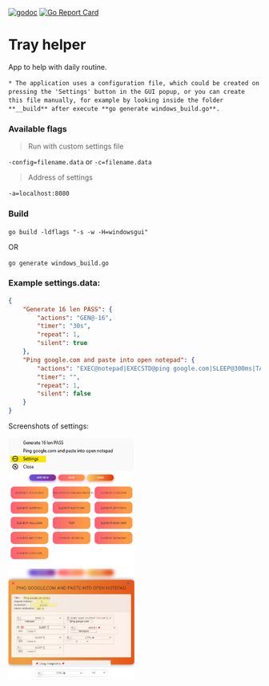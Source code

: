 [![godoc](https://godoc.org/github.com/KusoKaihatsuSha/tray_helper?status.svg)](https://godoc.org/github.com/KusoKaihatsuSha/tray_helper) [![Go Report Card](https://goreportcard.com/badge/github.com/KusoKaihatsuSha/tray_helper)](https://goreportcard.com/report/github.com/KusoKaihatsuSha/tray_helper)

# Tray helper
App to help with daily routine.

`* The application uses a configuration file, which could be created on pressing the 'Settings' button in the GUI popup, or you can create this file manually, for example by looking inside the folder **__build** after execute **go generate windows_build.go**.`

### **Available flags**

> Run with custom settings file

`-config=filename.data` or `-c=filename.data`  

> Address of settings

`-a=localhost:8080`

### **Build**

`go build -ldflags "-s -w -H=windowsgui"`

OR

`go generate windows_build.go`

### Example **settings.data:**

```json
{
    "Generate 16 len PASS": {
        "actions": "GEN@-16",
        "timer": "30s",
        "repeat": 1,
        "silent": true
    },
    "Ping google.com and paste into open notepad": {
        "actions": "EXEC@notepad|EXECSTD@ping google.com|SLEEP@300ms|TARGET@Notepad|SLEEP@300ms|PRESS@CTRL+V|SLEEP@300ms",
        "timer": "",
        "repeat": 1,
        "silent": false
    }
}

```

Screenshots of settings:

<div style="width:50%">
<img src="/files/settings-0.png" ><br>
<img src="/files/settings-list.png" ><br>
<img src="/files/settings.png" ><br>
</div>
